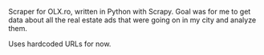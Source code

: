 Scraper for OLX.ro, written in Python with Scrapy. Goal was for me to get data about all the real 
estate ads that were going on in my city and analyze them.

Uses hardcoded URLs for now. 
